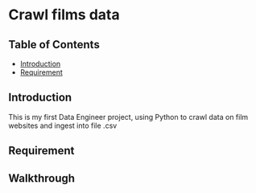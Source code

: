 # Crawl films data 

## Table of Contents
- [Introduction](#introduction)
- [Requirement](#requirement)

## Introduction
This is my first Data Engineer project, using Python to crawl data on film websites and ingest into file .csv

## Requirement

## Walkthrough


